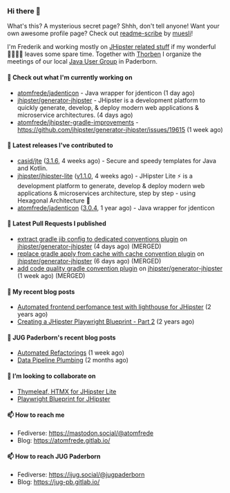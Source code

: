 ### Hi there 👋

What's this? A mysterious secret page? Shhh, don't tell anyone!
Want your own awesome profile page? Check out [readme-scribe](https://github.com/muesli/readme-scribe) by [muesli](https://github.com/muesli)!

I'm Frederik and working mostly on [JHipster related stuff](https://github.com/jhipster/) if my wonderful 👨‍👩‍👧‍👦 leaves some spare time.
Together with [Thorben](https://github.com/thjanssen) I organize the meetings of our local [Java User Group](https://github.com/jugpaderborn) in Paderborn.

#### 👷 Check out what I'm currently working on

- [atomfrede/jadenticon](https://github.com/atomfrede/jadenticon) - Java wrapper for jdenticon (1 day ago)
- [jhipster/generator-jhipster](https://github.com/jhipster/generator-jhipster) - JHipster is a development platform to quickly generate, develop, &amp; deploy modern web applications &amp; microservice architectures. (4 days ago)
- [atomfrede/jhipster-gradle-improvements](https://github.com/atomfrede/jhipster-gradle-improvements) - https://github.com/jhipster/generator-jhipster/issues/19615 (1 week ago)

#### 🔭 Latest releases I've contributed to

- [casid/jte](https://github.com/casid/jte) ([3.1.6](https://github.com/casid/jte/releases/tag/3.1.6), 4 weeks ago) - Secure and speedy templates for Java and Kotlin.
- [jhipster/jhipster-lite](https://github.com/jhipster/jhipster-lite) ([v1.1.0](https://github.com/jhipster/jhipster-lite/releases/tag/v1.1.0), 4 weeks ago) - JHipster Lite ⚡ is a development platform to generate, develop &amp; deploy modern web applications &amp; microservices architecture, step by step - using Hexagonal Architecture :gem:
- [atomfrede/jadenticon](https://github.com/atomfrede/jadenticon) ([3.0.4](https://github.com/atomfrede/jadenticon/releases/tag/3.0.4), 1 year ago) - Java wrapper for jdenticon

#### 🔨 Latest Pull Requests I published

- [extract gradle jib config to dedicated conventions plugin](https://github.com/jhipster/generator-jhipster/pull/24715) on [jhipster/generator-jhipster](https://github.com/jhipster/generator-jhipster) (4 days ago) (MERGED)
- [replace gradle apply from cache with cache convention plugin](https://github.com/jhipster/generator-jhipster/pull/24700) on [jhipster/generator-jhipster](https://github.com/jhipster/generator-jhipster) (6 days ago) (MERGED)
- [add code quality gradle convention plugin](https://github.com/jhipster/generator-jhipster/pull/24687) on [jhipster/generator-jhipster](https://github.com/jhipster/generator-jhipster) (1 week ago) (MERGED)

#### 📜 My recent blog posts

- [Automated frontend perfomance test with lighthouse for JHipster](https://atomfrede.gitlab.io/2021/04/automated-frontend-perfomance-test-with-lighthouse-for-jhipster/) (2 years ago)
- [Creating a JHipster Playwright Blueprint - Part 2](https://atomfrede.gitlab.io/2021/03/creating-a-jhipster-playwright-blueprint-part-2/) (2 years ago)

#### 📜 JUG Paderborn's recent blog posts

- [Automated Refactorings](https://jug-pb.gitlab.io/blog/2023/automated-refactorings.html) (1 week ago)
- [Data Pipeline Plumbing](https://jug-pb.gitlab.io/blog/2023/data-pipeline-plumbing.html) (2 months ago)

#### 👯 I’m looking to collaborate on

- [Thymeleaf, HTMX for JHipster Lite](https://github.com/jhipster/jhipster-lite/issues/4339)
- [Playwright Blueprint for JHipster](https://github.com/jhipster/generator-jhipster/issues/13755)

#### 📫 How to reach me

- Fediverse: https://mastodon.social/@atomfrede
- Blog: https://atomfrede.gitlab.io/

#### 📫 How to reach JUG Paderborn

- Fediverse: https://ijug.social/@jugpaderborn
- Blog: https://jug-pb.gitlab.io/
